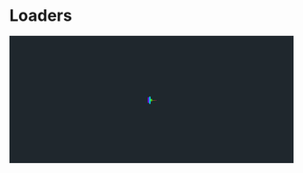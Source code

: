 # Loaders 
<p align="center">
  <img src="preview.png" alt="preview del proyecto"  width="1600">
</p>